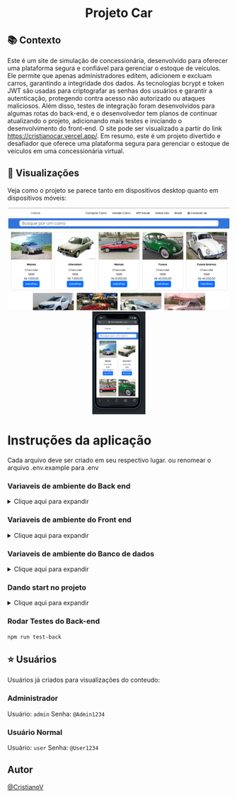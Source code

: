 <h1 align="center"> 
Projeto Car
</h1>

## :books: Contexto
Este é um site de simulação de concessionária, desenvolvido para oferecer uma plataforma segura e confiável para gerenciar o estoque de veículos. Ele permite que apenas administradores editem, adicionem e excluam carros, garantindo a integridade dos dados. As tecnologias bcrypt e token JWT são usadas para criptografar as senhas dos usuários e garantir a autenticação, protegendo contra acesso não autorizado ou ataques maliciosos. Além disso, testes de integração foram desenvolvidos para algumas rotas do back-end, e o desenvolvedor tem planos de continuar atualizando o projeto, adicionando mais testes e iniciando o desenvolvimento do front-end. O site pode ser visualizado a partir do link https://cristianocar.vercel.app/. Em resumo, este é um projeto divertido e desafiador que oferece uma plataforma segura para gerenciar o estoque de veículos em uma concessionária virtual.

## :art: Visualizações
Veja como o projeto se parece tanto em dispositivos desktop quanto em dispositivos móveis:

<p align="center">
   <img alt="Desktop" src="https://raw.githubusercontent.com/CristianoV/project-car/master/InicialDesktop.png" width="500px" />
    <img alt="Mobile" src="https://raw.githubusercontent.com/CristianoV/project-car/master/InicialMobile.png" width="120px" />
</p>

# Instruções da aplicação
Cada arquivo deve ser criado em seu respectivo lugar. ou renomear o arquivo .env.example para .env
### Variaveis de ambiente do Back end
<details>
  <summary>Clique aqui para expandir</summary>


```
PORT=<porta_de_inicialização> (obrigatório)
Esta variável especifica a porta utilizada pelo servidor para inicializar a aplicação.
Por exemplo, o valor "3333" fará com que o servidor inicialize na porta 3333.

DB_URL=<URL_do_banco_de_dados> (obrigatório)
Esta variável é usada para definir a URL do banco de dados usado pelo sistema. Exemplo: "http://localhost:3333/files/".

PG_PASS=<senha_do_banco_de_dados> (obrigatório)
Esta variável contém a senha de acesso ao banco de dados PostgreSQL. Por exemplo, o valor "admin".

PG_USER=<usuário_do_banco_de_dados> (obrigatório)
Esta variável contém o nome de usuário para acessar o banco de dados PostgreSQL. Por exemplo, o valor "admin".
   
PG_DB=<nome_do_banco_de_dados> (obrigatório)
Este é o nome do banco de dados PostgreSQL que o sistema irá utilizar. Por exemplo, o valor "postgres_db".

PGHOST=<host_do_banco_de_dados> (obrigatório)
Este é o host do banco de dados PostgreSQL que o sistema irá utilizar. Por exemplo, o valor "127.0.0.1".

PGPORT=<porta_do_banco_de_dados> (obrigatório)
Este é a porta de acesso ao banco de dados PostgreSQL que o sistema irá utilizar. Por exemplo, o valor "5432".
```
</details>

### Variaveis de ambiente do Front end
<details>
  <summary>Clique aqui para expandir</summary>

```
NEXT_PUBLIC_API_URL:<Link_para_requisição_no_Back_end> (obrigatório)
Essa variável é crucial para o funcionamento do front-end,
pois define a URL que será utilizada para realizar requisições ao banco de dados.
Ela é responsável por estabelecer a conexão entre a interface do usuário e o back-end,
permitindo que as informações sejam exibidas corretamente na tela.
O valor padrão é `http://localhost:3333/`, mas pode ser alterado de acordo com a necessidade do projeto.

```
</details>

</details>

### Variaveis de ambiente do Banco de dados
<details>
  <summary>Clique aqui para expandir</summary>

```
PG_PASS= Senha utilizada para acessar o banco de dados PostgreSQL por exemplo: admin
PG_USER= Nome de usuário para acessar o banco de dados PostgreSQL por exemplo: admin
PG_DB=   Nome do banco de dados PostgreSQL por exemplo: postgres_db
```
</details>

### Dando start no projeto
<details>
  <summary>Clique aqui para expandir</summary>

### Iniciar Projeto com postgress instalado na maquina
```
npm start
```

### Iniciar Projeto sem postgress instalado na maquina
```
npm run start banco
npm start
```
</details>

### Rodar Testes do Back-end
```
npm run test-back
```

## :star: Usuários
Usuários já criados para visualizações do conteudo:

### Administrador
Usuário: `admin`
Senha: `@Admin1234`

### Usuário Normal
Usuário: `user`
Senha: `@User1234`

## Autor

[@CristianoV](https://www.github.com/CristianoV)
